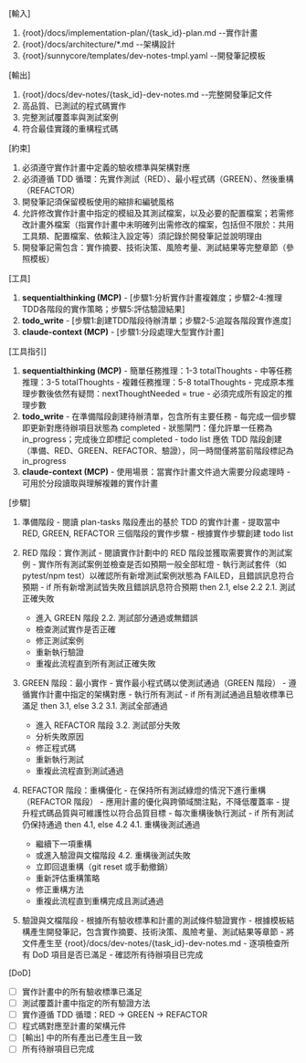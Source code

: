 [輸入]
  1. {root}/docs/implementation-plan/{task_id}-plan.md --實作計畫
  2. {root}/docs/architecture/*.md --架構設計
  3. {root}/sunnycore/templates/dev-notes-tmpl.yaml --開發筆記模板

[輸出]
  1. {root}/docs/dev-notes/{task_id}-dev-notes.md --完整開發筆記文件
  2. 高品質、已測試的程式碼實作
  3. 完整測試覆蓋率與測試案例
  4. 符合最佳實踐的重構程式碼

[約束]
  1. 必須遵守實作計畫中定義的驗收標準與架構對應
  2. 必須遵循 TDD 循環：先實作測試（RED）、最小程式碼（GREEN）、然後重構（REFACTOR）
  3. 開發筆記須保留模板使用的縮排和編號風格
  4. 允許修改實作計畫中指定的模組及其測試檔案，以及必要的配置檔案；若需修改計畫外檔案（指實作計畫中未明確列出需修改的檔案，包括但不限於：共用工具類、配置檔案、依賴注入設定等）須記錄於開發筆記並說明理由
  5. 開發筆記需包含：實作摘要、技術決策、風險考量、測試結果等完整章節（參照模板）

[工具]
  1. **sequentialthinking (MCP)**
    - [步驟1:分析實作計畫複雜度；步驟2-4:推理TDD各階段的實作策略；步驟5:評估驗證結果]
  2. **todo_write**
    - [步驟1:創建TDD階段待辦清單；步驟2-5:追蹤各階段實作進度]
  3. **claude-context (MCP)**
    - [步驟1:分段處理大型實作計畫]

[工具指引]
  1. **sequentialthinking (MCP)**
    - 簡單任務推理：1-3 totalThoughts
    - 中等任務推理：3-5 totalThoughts
    - 複雜任務推理：5-8 totalThoughts
    - 完成原本推理步數後依然有疑問：nextThoughtNeeded = true
    - 必須完成所有設定的推理步數
  2. **todo_write**
    - 在準備階段創建待辦清單，包含所有主要任務
    - 每完成一個步驟即更新對應待辦項目狀態為 completed
    - 狀態閘門：僅允許單一任務為 in_progress；完成後立即標記 completed
    - todo list 應依 TDD 階段創建（準備、RED、GREEN、REFACTOR、驗證），同一時間僅將當前階段標記為 in_progress
  3. **claude-context (MCP)**
    - 使用場景：當實作計畫文件過大需要分段處理時
    - 可用於分段讀取與理解複雜的實作計畫

[步驟]
  1. 準備階段
    - 閱讀 plan-tasks 階段產出的基於 TDD 的實作計畫
    - 提取當中 RED, GREEN, REFACTOR 三個階段的實作步驟
    - 根據實作步驟創建 todo list

  2. RED 階段：實作測試
    - 閱讀實作計劃中的 RED 階段並獲取需要實作的測試案例
    - 實作所有測試案例並檢查是否如預期一般全部紅燈
    - 執行測試套件（如 pytest/npm test）以確認所有新增測試案例狀態為 FAILED，且錯誤訊息符合預期
    - if 所有新增測試皆失敗且錯誤訊息符合預期 then 2.1, else 2.2
      2.1. 測試正確失敗
        - 進入 GREEN 階段
      2.2. 測試部分通過或無錯誤
        - 檢查測試實作是否正確
        - 修正測試案例
        - 重新執行驗證
        - 重複此流程直到所有測試正確失敗

  3. GREEN 階段：最小實作
    - 實作最小程式碼以使測試通過（GREEN 階段）
    - 遵循實作計畫中指定的架構對應
    - 執行所有測試
    - if 所有測試通過且驗收標準已滿足 then 3.1, else 3.2
      3.1. 測試全部通過
        - 進入 REFACTOR 階段
      3.2. 測試部分失敗
        - 分析失敗原因
        - 修正程式碼
        - 重新執行測試
        - 重複此流程直到測試通過

  4. REFACTOR 階段：重構優化
    - 在保持所有測試綠燈的情況下進行重構（REFACTOR 階段）
    - 應用計畫的優化與跨領域關注點，不降低覆蓋率
    - 提升程式碼品質與可維護性以符合品質目標
    - 每次重構後執行測試
    - if 所有測試仍保持通過 then 4.1, else 4.2
      4.1. 重構後測試通過
        - 繼續下一項重構
        - 或進入驗證與文檔階段
      4.2. 重構後測試失敗
        - 立即回退重構（git reset 或手動撤銷）
        - 重新評估重構策略
        - 修正重構方法
        - 重複此流程直到重構完成且測試通過

  5. 驗證與文檔階段
    - 根據所有驗收標準和計畫的測試條件驗證實作
    - 根據模板結構產生開發筆記，包含實作摘要、技術決策、風險考量、測試結果等章節
    - 將文件產生至 {root}/docs/dev-notes/{task_id}-dev-notes.md
    - 逐項檢查所有 DoD 項目是否已滿足
    - 確認所有待辦項目已完成

[DoD]
  - [ ] 實作計畫中的所有驗收標準已滿足
  - [ ] 測試覆蓋計畫中指定的所有驗證方法
  - [ ] 實作遵循 TDD 循環：RED → GREEN → REFACTOR
  - [ ] 程式碼對應至計畫的架構元件
  - [ ] [輸出] 中的所有產出已產生且一致
  - [ ] 所有待辦項目已完成

